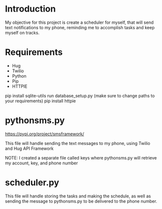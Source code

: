 # Introduction
My objective for this project is create a scheduler for myself, that will send text
notifications to my phone, reminding me to accomplish tasks and keep myself on tracks.

# Requirements
- Hug
- Twilio
- Python
- Pip
- HTTPIE

pip install sqlite-utils
run database_setup.py (make sure to change paths to your requirements)
pip install httpie

# pythonsms.py
https://pypi.org/project/smsframework/

This file will handle sending the text messages to my phone, using Twilio and Hug API Framework

NOTE: I created a separate file called keys where pythonsms.py will retrieve my account, key, and phone number

# scheduler.py

This file will handle storing the tasks and making the schedule, as well as sending the message to pythonsms.py
to be delivered to the phone number. 


